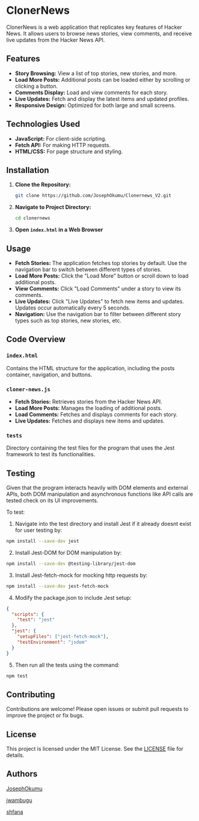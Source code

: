 # ClonerNews 

ClonerNews is a web application that replicates key features of Hacker News. It allows users to browse news stories, view comments, and receive live updates from the Hacker News API.

## Features

- **Story Browsing:** View a list of top stories, new stories, and more.
- **Load More Posts:** Additional posts can be loaded either by scrolling or clicking a button.
- **Comments Display:** Load and view comments for each story.
- **Live Updates:** Fetch and display the latest items and updated profiles.
- **Responsive Design:** Optimized for both large and small screens.

## Technologies Used

- **JavaScript:** For client-side scripting.
- **Fetch API:** For making HTTP requests.
- **HTML/CSS:** For page structure and styling.

## Installation

1. **Clone the Repository:**

   ```bash
   git clone https://github.com/JosephOkumu/Clonernews_V2.git
   ```

2. **Navigate to Project Directory:**

   ```bash
   cd clonernews
   ```

3. **Open `index.html` in a Web Browser**

## Usage

- **Fetch Stories:** The application fetches top stories by default. Use the navigation bar to switch between different types of stories.
- **Load More Posts:** Click the "Load More" button or scroll down to load additional posts.
- **View Comments:** Click "Load Comments" under a story to view its comments.
- **Live Updates:** Click "Live Updates" to fetch new items and updates. Updates occur automatically every 5 seconds.
- **Navigation:** Use the navigation bar to filter between different story types such as top stories, new stories, etc.

## Code Overview

### `index.html`

Contains the HTML structure for the application, including the posts container, navigation, and buttons.

### `cloner-news.js`

- **Fetch Stories:** Retrieves stories from the Hacker News API.
- **Load More Posts:** Manages the loading of additional posts.
- **Load Comments:** Fetches and displays comments for each story.
- **Live Updates:** Fetches and displays new items and updates.

### `tests`
Directory containing the test files for the program that uses the Jest framework to test its functionalities.

## Testing
Given that the program interacts heavily with DOM elements and external APIs, both DOM manipulation and asynchronous functions like API calls are tested check on its UI improvements.

To test:

1. Navigate into the test directory and install Jest if it already doesnt exist for user testing by:
```bash
npm install --save-dev jest
```
2. Install Jest-DOM for DOM manipulation by:
```bash
npm install --save-dev @testing-library/jest-dom
```
3. Install Jest-fetch-mock for mocking http requests by:
```bash
npm install --save-dev jest-fetch-mock
```
4. Modify the package.json to include Jest setup:
```json
{
  "scripts": {
    "test": "jest"
  },
  "jest": {
    "setupFiles": ["jest-fetch-mock"],
    "testEnvironment": "jsdom"
  }
}
```
5. Then run all the tests using the command:
```bash
npm test
```

## Contributing

Contributions are welcome! Please open issues or submit pull requests to improve the project or fix bugs.

## License

This project is licensed under the MIT License. See the [LICENSE](LICENSE) file for details.

## Authors

[JosephOkumu](https://github.com/JosephOkumu)

[jwambugu](https://learn.zone01kisumu.ke/git/jwambugu)

[shfana](https://learn.zone01kisumu.ke/git/shfana)